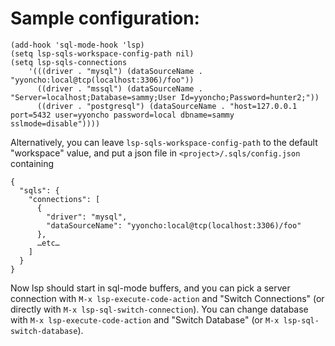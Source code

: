 # Sample configuration:


``` emacs-lisp
(add-hook 'sql-mode-hook 'lsp)
(setq lsp-sqls-workspace-config-path nil)
(setq lsp-sqls-connections
    '(((driver . "mysql") (dataSourceName . "yyoncho:local@tcp(localhost:3306)/foo"))
      ((driver . "mssql") (dataSourceName . "Server=localhost;Database=sammy;User Id=yyoncho;Password=hunter2;"))
      ((driver . "postgresql") (dataSourceName . "host=127.0.0.1 port=5432 user=yyoncho password=local dbname=sammy sslmode=disable"))))

```

Alternatively, you can leave `lsp-sqls-workspace-config-path` to the default "workspace" value, and put a json file in `<project>/.sqls/config.json` containing
```
{
  "sqls": {
    "connections": [
      {
        "driver": "mysql",
        "dataSourceName": "yyoncho:local@tcp(localhost:3306)/foo"
      }, 
      …etc…
    ]
  }
}
```

Now lsp should start in sql-mode buffers, and you can pick a server connection with `M-x lsp-execute-code-action` and "Switch Connections" (or directly with `M-x lsp-sql-switch-connection`). You can change database with `M-x lsp-execute-code-action` and "Switch Database" (or `M-x lsp-sql-switch-database`).
